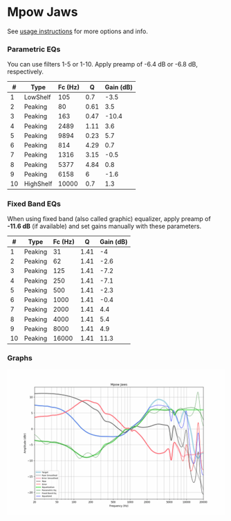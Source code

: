 # Mpow Jaws
See [usage instructions](https://github.com/jaakkopasanen/AutoEq#usage) for more options and info.

### Parametric EQs
You can use filters 1-5 or 1-10. Apply preamp of -6.4 dB or -6.8 dB, respectively.

|   # | Type      |   Fc (Hz) |    Q |   Gain (dB) |
|-----|-----------|-----------|------|-------------|
|   1 | LowShelf  |       105 | 0.7  |        -3.5 |
|   2 | Peaking   |        80 | 0.61 |         3.5 |
|   3 | Peaking   |       163 | 0.47 |       -10.4 |
|   4 | Peaking   |      2489 | 1.11 |         3.6 |
|   5 | Peaking   |      9894 | 0.23 |         5.7 |
|   6 | Peaking   |       814 | 4.29 |         0.7 |
|   7 | Peaking   |      1316 | 3.15 |        -0.5 |
|   8 | Peaking   |      5377 | 4.84 |         0.8 |
|   9 | Peaking   |      6158 | 6    |        -1.6 |
|  10 | HighShelf |     10000 | 0.7  |         1.3 |

### Fixed Band EQs
When using fixed band (also called graphic) equalizer, apply preamp of **-11.6 dB** (if available) and set gains manually with these parameters.

|   # | Type    |   Fc (Hz) |    Q |   Gain (dB) |
|-----|---------|-----------|------|-------------|
|   1 | Peaking |        31 | 1.41 |        -4   |
|   2 | Peaking |        62 | 1.41 |        -2.6 |
|   3 | Peaking |       125 | 1.41 |        -7.2 |
|   4 | Peaking |       250 | 1.41 |        -7.1 |
|   5 | Peaking |       500 | 1.41 |        -2.3 |
|   6 | Peaking |      1000 | 1.41 |        -0.4 |
|   7 | Peaking |      2000 | 1.41 |         4.4 |
|   8 | Peaking |      4000 | 1.41 |         5.4 |
|   9 | Peaking |      8000 | 1.41 |         4.9 |
|  10 | Peaking |     16000 | 1.41 |        11.3 |

### Graphs
![](./Mpow%20Jaws.png)
